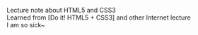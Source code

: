 Lecture note about HTML5 and CSS3 <br>
Learned from [Do it! HTML5 + CSS3] and other Internet lecture <br>
I am so sick~
